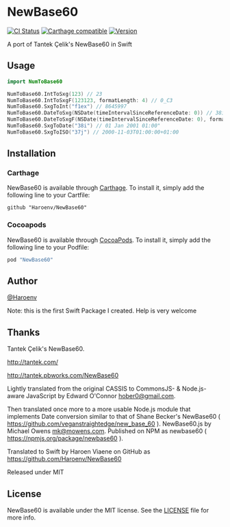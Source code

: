 # NewBase60

[![CI Status](http://img.shields.io/travis/Haroenv/NewBase60.svg?style=flat)](https://travis-ci.org/Haroenv/NewBase60)
[![Carthage compatible](https://img.shields.io/badge/Carthage-compatible-4BC51D.svg?style=flat)](https://github.com/Carthage/Carthage)
[![Version](https://img.shields.io/cocoapods/v/NewBase60.svg?style=flat)](http://cocoapods.org/pods/NewBase60)

A port of Tantek Çelik's NewBase60 in Swift

## Usage

```swift
import NumToBase60

NumToBase60.IntToSxg(123) // 23
NumToBase60.IntToSxgF(123123, formatLength: 4) // 0_C3
NumToBase60.SxgToInt("f1ex") // 8645997
NumToBase60.DateToSxg(NSDate(timeIntervalSinceReferenceDate: 0)) // 38i
NumToBase60.DateToSxgF(NSDate(timeIntervalSinceReferenceDate: 0), formatLength: 6) // 00038i
NumToBase60.SxgToDate("38i") // 01 Jan 2001 01:00"
NumToBase60.SxgToISO("37j") // 2000-11-03T01:00:00+01:00
```

## Installation

### Carthage

NewBase60 is available through [Carthage](https://github.com/carthage/carthage). To install it, simply add the following line to your Cartfile:

```
github "Haroenv/NewBase60"
```

### Cocoapods

NewBase60 is available through [CocoaPods](http://cocoapods.org). To install
it, simply add the following line to your Podfile:

```ruby
pod "NewBase60"
```

## Author

[@Haroenv](https://github.com/Haroenv)

Note: this is the first Swift Package I created. Help is very welcome

## Thanks

Tantek Çelik's NewBase60.

<http://tantek.com/>

<http://tantek.pbworks.com/NewBase60>

Lightly translated from the original CASSIS to CommonsJS- & Node.js-aware JavaScript by Edward O'Connor <hober0@gmail.com>.

Then translated once more to a more usable Node.js module that implements Date conversion similar to that of Shane Becker's NewBase60 ( <https://github.com/veganstraightedge/new_base_60> ).
NewBase60.js by Michael Owens <mk@mowens.com>. Published on NPM as newbase60 ( <https://npmjs.org/package/newbase60> ).

Translated to Swift by Haroen Viaene on GitHub as <https://github.com/Haroenv/NewBase60>

Released under MIT

## License

NewBase60 is available under the MIT license. See the [LICENSE](LICENSE) file for more info.
